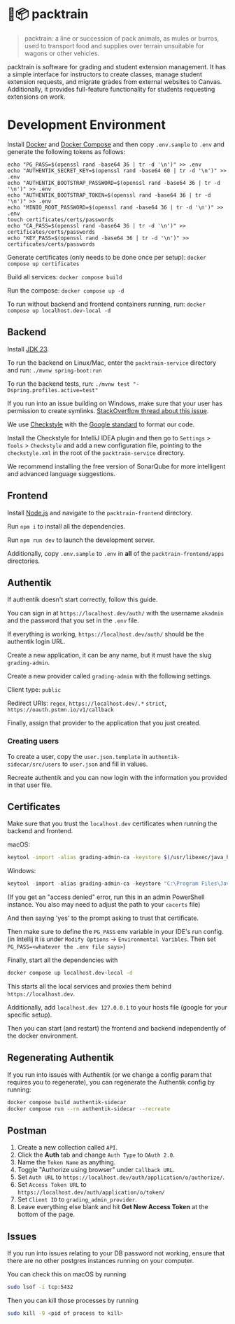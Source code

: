 # 🐴📦 packtrain

> packtrain: a line or succession of pack animals, as mules or burros, used to transport food and supplies over terrain unsuitable for wagons or other vehicles.

packtrain is software for grading and student extension management. It
has a simple interface for instructors to create classes, manage student
extension requests, and migrate grades from external websites to Canvas.
Additionally, it provides full-feature functionality for students requesting
extensions on work.

# Development Environment

Install [Docker](https://www.docker.com) and [Docker Compose](https://docs.docker.com/compose/) and
then copy `.env.sample` to `.env` and generate the following tokens as follows:

```
echo "PG_PASS=$(openssl rand -base64 36 | tr -d '\n')" >> .env
echo "AUTHENTIK_SECRET_KEY=$(openssl rand -base64 60 | tr -d '\n')" >> .env
echo "AUTHENTIK_BOOTSTRAP_PASSWORD=$(openssl rand -base64 36 | tr -d '\n')" >> .env
echo "AUTHENTIK_BOOTSTRAP_TOKEN=$(openssl rand -base64 36 | tr -d '\n')" >> .env
echo "MINIO_ROOT_PASSWORD=$(openssl rand -base64 36 | tr -d '\n')" >> .env
touch certificates/certs/passwords
echo "CA_PASS=$(openssl rand -base64 36 | tr -d '\n')" >> certificates/certs/passwords
echo "KEY_PASS=$(openssl rand -base64 36 | tr -d '\n')" >> certificates/certs/passwords
```

Generate certificates (only needs to be done once per setup): `docker compose up certificates`

Build all services: `docker compose build`

Run the compose: `docker compose up -d`

To run without backend and frontend containers running, run: `docker compose up localhost.dev-local -d`

## Backend

Install [JDK 23](https://www.oracle.com/java/technologies/downloads/#jdk23-mac).

To run the backend on Linux/Mac, enter the `packtrain-service` directory and run: `./mvnw spring-boot:run`

To run the backend tests, run: `./mvnw test "-Dspring.profiles.active=test"`

If you run into an issue building on Windows, make sure that your user has permission to create symlinks.
[StackOverflow thread about this issue](https://stackoverflow.com/a/65504258).

We use [Checkstyle](https://checkstyle.sourceforge.io) with the [Google standard](https://github.com/checkstyle/checkstyle/blob/master/src/main/resources/google_checks.xml) to format our code.

Install the Checkstyle for IntelliJ IDEA plugin and then go to `Settings` > `Tools` > `Checkstyle` and add a new configuration file, pointing to the `checkstyle.xml` in the root of the `packtrain-service` directory.

We recommend installing the free version of SonarQube for more intelligent and advanced language suggestions.

## Frontend

Install [Node.js](https://nodejs.org/en) and navigate to the `packtrain-frontend` directory.

Run `npm i` to install all the dependencies.

Run `npm run dev` to launch the development server.

Additionally, copy `.env.sample` to `.env` in **all** of the `packtrain-frontend/apps` directories.

## Authentik

If authentik doesn't start correctly, follow this guide.

You can sign in at `https://localhost.dev/auth/` with the username `akadmin` and the password that you set in the `.env` file.

If everything is working, `https://localhost.dev/auth/` should be the authentik login URL.

Create a new application, it can be any name, but it must have the slug `grading-admin`.

Create a new provider called `grading-admin` with the following settings.

Client type: `public`

Redirect URIs: `regex`, `https://localhost.dev/.*`
`strict`, `https://oauth.pstmn.io/v1/callback`

Finally, assign that provider to the application that you just created.

### Creating users

To create a user, copy the `user.json.template` in `authentik-sidecar/src/users` to `user.json` and fill in values.

Recreate authentik and you can now login with the information you provided in that user file.

## Certificates

Make sure that you trust the `localhost.dev` certificates when running the backend and frontend.

macOS:

```bash
keytool -import -alias grading-admin-ca -keystore $(/usr/libexec/java_home)/lib/security/cacerts -file certificates/certs/localhost-root/localhost-root.CA.pem
```

Windows:

```powershell
keytool -import -alias grading-admin-ca -keystore "C:\Program Files\Java\jdk-23/lib/security/cacerts" -file certificates/certs/localhost-root/localhost-root.CA.pem
```

(If you get an "access denied" error, run this in an admin PowerShell instance.
You also may need to adjust the path to your `cacerts` file)

And then saying 'yes' to the prompt asking to trust that certificate.

Then make sure to define the `PG_PASS` env variable in your IDE's run config.
(in Intellij it is under `Modify Options` -> `Environmental Varibles`. Then set `PG_PASS=<whatever the .env file says>`)

Finally, start all the dependencies with

```bash
docker compose up localhost.dev-local -d
```

This starts all the local services and proxies them behind `https://localhost.dev`.

Additionally, add `localhost.dev 127.0.0.1` to your hosts file (google for your specific setup).

Then you can start (and restart) the frontend and backend independently of the docker environment.

## Regenerating Authentik

If you run into issues with Authentik (or we change a config param that requires you to regenerate),
you can regenerate the Authentik config by running:

```bash
docker compose build authentik-sidecar
docker compose run --rm authentik-sidecar --recreate
```

## Postman

1. Create a new collection called `API`.
2. Click the **Auth** tab and change `Auth Type` to `OAuth 2.0`.
3. Name the `Token Name` as anything.
4. Toggle "Authorize using browser" under `Callback URL`.
5. Set `Auth URL` to `https://localhost.dev/auth/application/o/authorize/`.
6. Set `Access Token URL` to `https://localhost.dev/auth/application/o/token/`
7. Set `Client ID` to `grading_admin_provider`.
8. Leave everything else blank and hit **Get New Access Token** at the bottom of the page.

## Issues

If you run into issues relating to your DB password not working,
ensure that there are no other postgres instances running on your computer.

You can check this on macOS by running

```bash
sudo lsof -i tcp:5432
```

Then you can kill those processes by running

```bash
sudo kill -9 <pid of process to kill>
```
